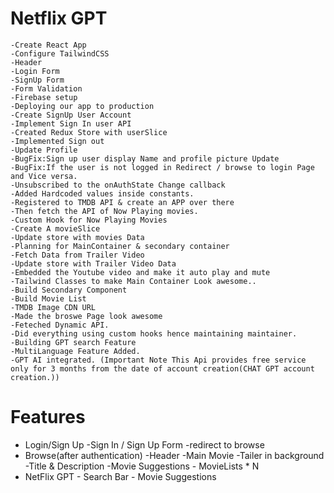 # Netflix GPT

    -Create React App
    -Configure TailwindCSS
    -Header
    -Login Form
    -SignUp Form
    -Form Validation
    -Firebase setup
    -Deploying our app to production
    -Create SignUp User Account
    -Implement Sign In user API
    -Created Redux Store with userSlice
    -Implemented Sign out
    -Update Profile
    -BugFix:Sign up user display Name and profile picture Update
    -BugFix:If the user is not logged in Redirect / browse to login Page and Vice versa.
    -Unsubscribed to the onAuthState Change callback
    -Added Hardcoded values inside constants.
    -Registered to TMDB API & create an APP over there
    -Then fetch the API of Now Playing movies.
    -Custom Hook for Now Playing Movies
    -Create A movieSlice
    -Update store with movies Data
    -Planning for MainContainer & secondary container
    -Fetch Data from Trailer Video
    -Update store with Trailer Video Data
    -Embedded the Youtube video and make it auto play and mute
    -Tailwind Classes to make Main Container Look awesome..
    -Build Secondary Component
    -Build Movie List
    -TMDB Image CDN URL
    -Made the broswe Page look awesome
    -Feteched Dynamic API.
    -Did everything using custom hooks hence maintaining maintainer. 
    -Building GPT search Feature
    -MultiLanguage Feature Added.
    -GPT AI integrated. (Important Note This Api provides free service only for 3 months from the date of account creation(CHAT GPT account creation.))
    


    



# Features

- Login/Sign Up
   -Sign In / Sign Up Form
   -redirect to browse
- Browse(after authentication)
   -Header
   -Main Movie
       -Tailer in background
       -Title & Description
       -Movie Suggestions
          - MovieLists * N
- NetFlix  GPT
       - Search Bar
       - Movie Suggestions


